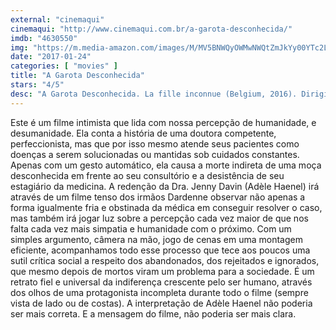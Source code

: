 ```yaml
---
external: "cinemaqui"
cinemaqui: "http://www.cinemaqui.com.br/a-garota-desconhecida/"
imdb: "4630550"
img: "https://m.media-amazon.com/images/M/MV5BNWQyOWMwNWQtZmJkYy00YTc2LWFmMzktMjFlNGYwYzU1NzQ3XkEyXkFqcGdeQXVyNjgwMTczMTA@._V1_SY150_CR5,0,101,150_.jpg"
date: "2017-01-24"
categories: [ "movies" ]
title: "A Garota Desconhecida"
stars: "4/5"
desc: "A Garota Desconhecida. La fille inconnue (Belgium, 2016). Dirigido por Jean-Pierre Dardenne, Luc Dardenne. Escrito por Jean-Pierre Dardenne, Luc Dardenne. Com Adèle Haenel (Jenny Davin), Olivier Bonnaud (Julien), Jérémie Renier (Le père de Bryan), Louka Minnella (Bryan), Christelle Cornil (La mère de Bryan), Nadège Ouedraogo (La caissière du cybercafé), Olivier Gourmet (Le fils Lambert), Pierre Sumkay (Le père Lambert), Yves Larec (Le docteur Habran)."
---
```

Este é um filme intimista que lida com nossa percepção de humanidade, e desumanidade. Ela conta a história de uma doutora competente, perfeccionista, mas que por isso mesmo atende seus pacientes como doenças a serem solucionadas ou mantidas sob cuidados constantes. Apenas com um gesto automático, ela causa a morte indireta de uma moça desconhecida em frente ao seu consultório e a desistência de seu estagiário da medicina. A redenção da Dra. Jenny Davin (Adèle Haenel) irá através de um filme tenso dos irmãos Dardenne observar não apenas a forma igualmente fria e obstinada da médica em conseguir resolver o caso, mas também irá jogar luz sobre a percepção cada vez maior de que nos falta cada vez mais simpatia e humanidade com o próximo. Com um simples argumento, câmera na mão, jogo de cenas em uma montagem eficiente, acompanhamos todo esse processo que tece aos poucos uma sutil crítica social a respeito dos abandonados, dos rejeitados e ignorados, que mesmo depois de mortos viram um problema para a sociedade. É um retrato fiel e universal da indiferença crescente pelo ser humano, através dos olhos de uma protagonista incompleta durante todo o filme (sempre vista de lado ou de costas). A interpretação de Adèle Haenel não poderia ser mais correta. E a mensagem do filme, não poderia ser mais clara.
